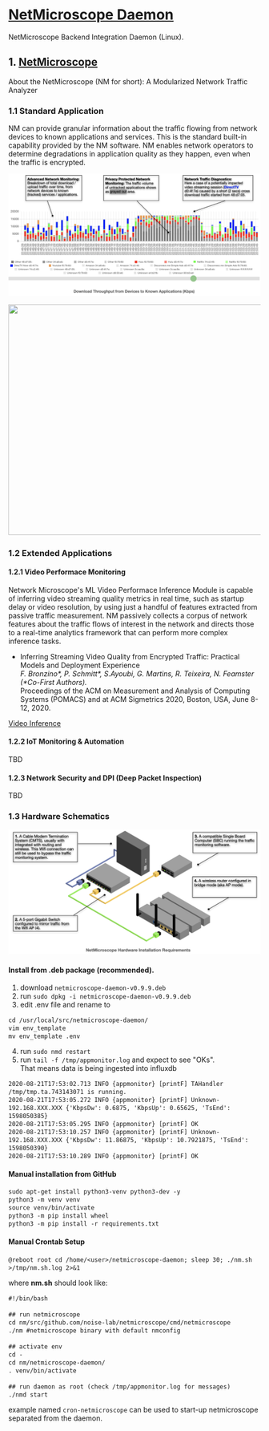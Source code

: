 # [NetMicroscope Daemon](https://github.com/noise-lab/netmicroscope-daemon/)
NetMicroscope Backend Integration Daemon (Linux).

## 1. [NetMicroscope](https://netmicroscope.com)

About the NetMicroscope (NM for short): A Modularized Network Traffic Analyzer

### 1.1 Standard Application

NM can provide granular information about the traffic flowing from network devices to known applications and services. This is the standard built-in capability provided by the NM software. 
NM enables network operators to determine degradations in application quality as they happen, even when the traffic is encrypted.

![NetMicroscope Timeseries Congested Segment Example](https://github.com/noise-lab/netmicroscope-daemon/blob/master/docs/images/nm_congested_segment2.png?raw=true)

<!--[![NetMicroscope Real-Time Monitoring](https://img.youtube.com/vi/ix5GTHW4D3U/0.jpg)](https://www.youtube.com/watch?v=ix5GTHW4D3U)-->

<p align="center">
  <a href="https://www.youtube.com/watch?v=ix5GTHW4D3U"><img width="720" height="460" src="https://img.youtube.com/vi/ix5GTHW4D3U/0.jpg"></a>
</p>

### 1.2 Extended Applications

#### 1.2.1 Video Performace Monitoring

Network Microscope's ML Video Performace Inference Module is capable of inferring video streaming quality metrics in real time, such as startup delay or video resolution, by using just a handful of features extracted from passive traffic measurement. NM passively collects a corpus of network features about the traffic flows of interest in the network and directs those to a real-time analytics framework that can perform more complex inference tasks.

* Inferring Streaming Video Quality from Encrypted Traffic: Practical Models and Deployment Experience<br>
*F. Bronzino\*, P. Schmitt\*, S.Ayoubi, G. Martins, R. Teixeira, N. Feamster (\*Co-First Authors).*<br>
Proceedings of the ACM on Measurement and Analysis of Computing Systems (POMACS) and at ACM Sigmetrics 2020, Boston, USA, June 8-12, 2020.

[Video Inference](https://github.com/noise-lab/netmicroscope-daemon/blob/master/docs/images/nmcharts.png?raw=true)

#### 1.2.2 IoT Monitoring & Automation
TBD
#### 1.2.3 Network Security and DPI (Deep Packet Inspection)
TBD

### 1.3 Hardware Schematics

![NetMicroscope Hardware Schematics](https://github.com/noise-lab/netmicroscope-daemon/blob/master/docs/images/schematic_mirror_mode2.png?raw=true)

#### Install from .deb package (recommended). ####

1. download ```netmicroscope-daemon-v0.9.9.deb```
2. run ```sudo dpkg -i netmicroscope-daemon-v0.9.9.deb```
3. edit .env file and rename to <br>
```
cd /usr/local/src/netmicroscope-daemon/
vim env_template
mv env_template .env
```
4. run ```sudo nmd restart```
5. run ```tail -f /tmp/appmonitor.log``` and expect to see "OKs". <br>
That means data is being ingested into influxdb
```
2020-08-21T17:53:02.713 INFO {appmonitor} [printF] TAHandler /tmp/tmp.ta.743143071 is running.
2020-08-21T17:53:05.272 INFO {appmonitor} [printF] Unknown-192.168.XXX.XXX {'KbpsDw': 0.6875, 'KbpsUp': 0.65625, 'TsEnd': 1598050385}
2020-08-21T17:53:05.295 INFO {appmonitor} [printF] OK
2020-08-21T17:53:10.257 INFO {appmonitor} [printF] Unknown-192.168.XXX.XXX {'KbpsDw': 11.86875, 'KbpsUp': 10.7921875, 'TsEnd': 1598050390}
2020-08-21T17:53:10.289 INFO {appmonitor} [printF] OK
```

#### Manual installation from GitHub ####

```
sudo apt-get install python3-venv python3-dev -y
python3 -m venv venv
source venv/bin/activate
python3 -m pip install wheel
python3 -m pip install -r requirements.txt
```

#### Manual Crontab Setup ####

```
@reboot root cd /home/<user>/netmicroscope-daemon; sleep 30; ./nm.sh >/tmp/nm.sh.log 2>&1
```

where <b>nm.sh</b> should look like:
```
#!/bin/bash

## run netmicroscope
cd nm/src/github.com/noise-lab/netmicroscope/cmd/netmicroscope
./nm #netmicroscope binary with default nmconfig

## activate env 
cd -
cd nm/netmicroscope-daemon/
. venv/bin/activate

## run daemon as root (check /tmp/appmonitor.log for messages)
./nmd start

```

example named ```cron-netmicroscope``` can be used to start-up netmicroscope separated from the daemon.

